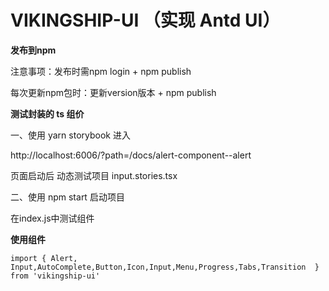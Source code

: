 # VIKINGSHIP-UI （实现 Antd UI）

**发布到npm**

注意事项：发布时需npm login + npm publish

每次更新npm包时：更新version版本 + npm publish

**测试封装的 ts 组价**

一、使用 yarn storybook 进入

http://localhost:6006/?path=/docs/alert-component--alert

页面启动后 动态测试项目  input.stories.tsx

二、使用 npm start 启动项目

在index.js中测试组件

**使用组件**

`import { Alert, Input,AutoComplete,Button,Icon,Input,Menu,Progress,Tabs,Transition  } from 'vikingship-ui'`
